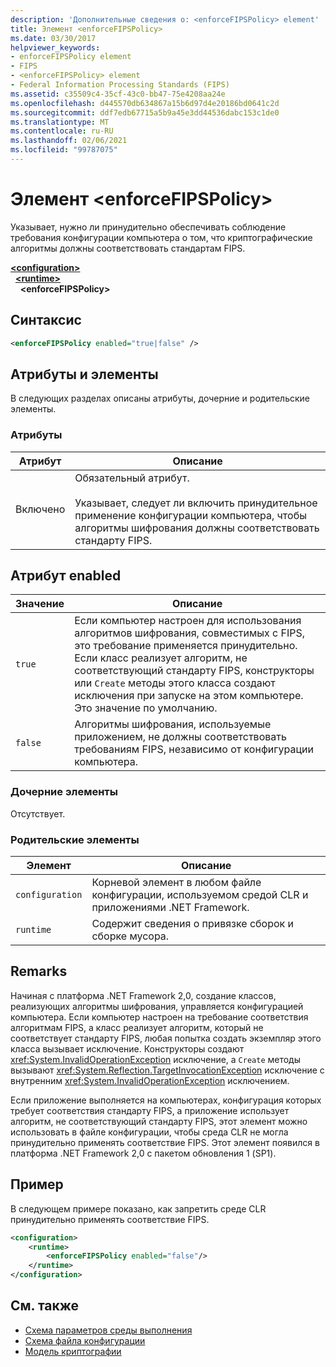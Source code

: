 ```yaml
---
description: 'Дополнительные сведения о: <enforceFIPSPolicy> element'
title: Элемент <enforceFIPSPolicy>
ms.date: 03/30/2017
helpviewer_keywords:
- enforceFIPSPolicy element
- FIPS
- <enforceFIPSPolicy> element
- Federal Information Processing Standards (FIPS)
ms.assetid: c35509c4-35cf-43c0-bb47-75e4208aa24e
ms.openlocfilehash: d445570db634867a15b6d97d4e20186bd0641c2d
ms.sourcegitcommit: ddf7edb67715a5b9a45e3dd44536dabc153c1de0
ms.translationtype: MT
ms.contentlocale: ru-RU
ms.lasthandoff: 02/06/2021
ms.locfileid: "99787075"
---
```

# <a name="enforcefipspolicy-element"></a>Элемент \<enforceFIPSPolicy>

Указывает, нужно ли принудительно обеспечивать соблюдение требования конфигурации компьютера о том, что криптографические алгоритмы должны соответствовать стандартам FIPS.  
  
[**\<configuration>**](../configuration-element.md)\
&nbsp;&nbsp;[**\<runtime>**](runtime-element.md)\
&nbsp;&nbsp;&nbsp;&nbsp;**\<enforceFIPSPolicy>**  
  
## <a name="syntax"></a>Синтаксис  
  
```xml  
<enforceFIPSPolicy enabled="true|false" />  
```  
  
## <a name="attributes-and-elements"></a>Атрибуты и элементы  

 В следующих разделах описаны атрибуты, дочерние и родительские элементы.  
  
### <a name="attributes"></a>Атрибуты  
  
|Атрибут|Описание|  
|---------------|-----------------|  
|Включено|Обязательный атрибут.<br /><br /> Указывает, следует ли включить принудительное применение конфигурации компьютера, чтобы алгоритмы шифрования должны соответствовать стандарту FIPS.|  
  
## <a name="enabled-attribute"></a>Атрибут enabled  
  
|Значение|Описание|  
|-----------|-----------------|  
|`true`|Если компьютер настроен для использования алгоритмов шифрования, совместимых с FIPS, это требование применяется принудительно. Если класс реализует алгоритм, не соответствующий стандарту FIPS, конструкторы или `Create` методы этого класса создают исключения при запуске на этом компьютере. Это значение по умолчанию.|  
|`false`|Алгоритмы шифрования, используемые приложением, не должны соответствовать требованиям FIPS, независимо от конфигурации компьютера.|  
  
### <a name="child-elements"></a>Дочерние элементы  

 Отсутствует.  
  
### <a name="parent-elements"></a>Родительские элементы  
  
|Элемент|Описание|  
|-------------|-----------------|  
|`configuration`|Корневой элемент в любом файле конфигурации, используемом средой CLR и приложениями .NET Framework.|  
|`runtime`|Содержит сведения о привязке сборок и сборке мусора.|  
  
## <a name="remarks"></a>Remarks  

 Начиная с платформа .NET Framework 2,0, создание классов, реализующих алгоритмы шифрования, управляется конфигурацией компьютера. Если компьютер настроен на требование соответствия алгоритмам FIPS, а класс реализует алгоритм, который не соответствует стандарту FIPS, любая попытка создать экземпляр этого класса вызывает исключение. Конструкторы создают <xref:System.InvalidOperationException> исключение, а `Create` методы вызывают <xref:System.Reflection.TargetInvocationException> исключение с внутренним <xref:System.InvalidOperationException> исключением.  
  
 Если приложение выполняется на компьютерах, конфигурация которых требует соответствия стандарту FIPS, а приложение использует алгоритм, не соответствующий стандарту FIPS, этот элемент можно использовать в файле конфигурации, чтобы среда CLR не могла принудительно применять соответствие FIPS. Этот элемент появился в платформа .NET Framework 2,0 с пакетом обновления 1 (SP1).  
  
## <a name="example"></a>Пример  

 В следующем примере показано, как запретить среде CLR принудительно применять соответствие FIPS.  
  
```xml  
<configuration>  
    <runtime>  
        <enforceFIPSPolicy enabled="false"/>  
    </runtime>  
</configuration>  
```  
  
## <a name="see-also"></a>См. также

- [Схема параметров среды выполнения](index.md)
- [Схема файла конфигурации](../index.md)
- [Модель криптографии](../../../../standard/security/cryptography-model.md)
